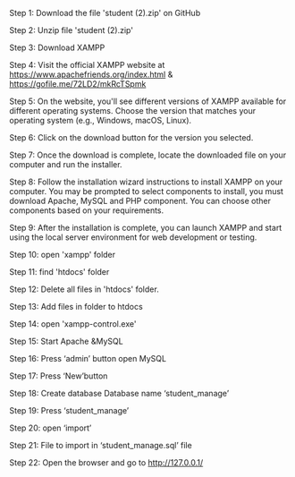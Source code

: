 Step 1: Download the file 'student (2).zip' on GitHub 

Step 2: Unzip file 'student (2).zip' 

Step 3: Download XAMPP 

Step 4: Visit the official XAMPP website at https://www.apachefriends.org/index.html & https://gofile.me/72LD2/mkRcTSpmk 

Step 5: On the website, you'll see different versions of XAMPP available for different operating systems. Choose the version that matches your operating system (e.g., Windows, macOS, Linux).

Step 6: Click on the download button for the version you selected.

Step 7: Once the download is complete, locate the downloaded file on your computer and run the installer.

Step 8: Follow the installation wizard instructions to install XAMPP on your computer. You may be prompted to select components to install, you must download 
Apache, MySQL and PHP component. You can choose other components based on your requirements.

Step 9: After the installation is complete, you can launch XAMPP and start using the local server environment for web development or testing.

Step 10: open 'xampp' folder

Step 11: find 'htdocs' folder

Step 12: Delete all files in 'htdocs' folder.

Step 13: Add files in folder to htdocs

Step 14: open 'xampp-control.exe'

Step 15: Start Apache &MySQL

Step 16: Press ‘admin’ button open MySQL

Step 17: Press ‘New’button

Step 18: Create database Database name ‘student_manage’

Step 19: Press ‘student_manage’

Step 20: open ‘import’

Step 21: File to import in ‘student_manage.sql’ file 

Step 22: Open the browser and go to http://127.0.0.1/

